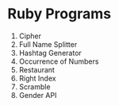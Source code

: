 # Ruby Programs

1. Cipher
2. Full Name Splitter
3. Hashtag Generator
4. Occurrence of Numbers
5. Restaurant
6. Right Index
7. Scramble
8. Gender API
